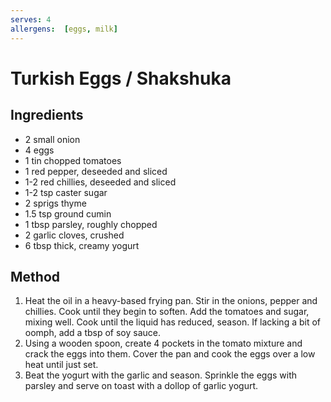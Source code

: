 ```yaml
---
serves: 4
allergens:  [eggs, milk]
---
```


# Turkish Eggs / Shakshuka

## Ingredients

* 2 small onion
* 4 eggs
* 1 tin chopped tomatoes
* 1 red pepper, deseeded and sliced
* 1-2 red chillies, deseeded and sliced
* 1-2 tsp caster sugar
* 2 sprigs thyme
* 1.5 tsp ground cumin
* 1 tbsp parsley, roughly chopped
* 2 garlic cloves, crushed
* 6 tbsp thick, creamy yogurt

## Method

1. Heat the oil in a heavy-based frying pan. Stir in the onions, pepper and chillies. Cook until
   they begin to soften. Add the tomatoes and sugar, mixing well. Cook until the liquid has
   reduced, season. If lacking a bit of oomph, add a tbsp of soy sauce.
2. Using a wooden spoon, create 4 pockets in the tomato mixture and crack the eggs into them. Cover
   the pan and cook the eggs over a low heat until just set.
3. Beat the yogurt with the garlic and season. Sprinkle the eggs with parsley and serve on toast
   with a dollop of garlic yogurt.
